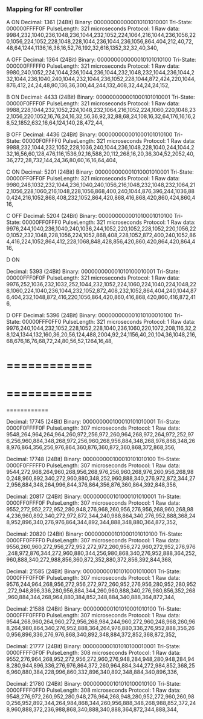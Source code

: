 ### Mapping for RF controller

A ON
Decimal: 1361 (24Bit) Binary: 000000000000010101010001 Tri-State: 000000FFFF0F PulseLength: 321 microseconds Protocol: 1
Raw data: 9984,232,1040,236,1048,236,1044,232,1052,224,1064,216,1044,236,1056,220,1056,224,1052,228,1048,228,1044,236,1044,236,1056,864,404,212,40,72,48,64,1244,1136,16,36,16,52,76,192,32,616,1352,32,32,40,340,

A OFF
Decimal: 1364 (24Bit) Binary: 000000000000010101010100 Tri-State: 000000FFFFF0 PulseLength: 321 microseconds Protocol: 1
Raw data: 9980,240,1052,224,1044,236,1044,236,1044,232,1048,232,1044,236,1044,232,1044,236,1040,240,1044,232,1044,236,1052,228,1044,872,424,220,1044,876,412,24,24,48,80,136,36,300,44,244,132,408,32,44,24,24,152,

B ON
Decimal: 4433 (24Bit) Binary: 000000000001000101010001 Tri-State: 00000F0FFF0F PulseLength: 321 microseconds Protocol: 1
Raw data: 9988,228,1044,232,1052,224,1048,232,1064,216,1052,224,1060,220,1048,232,1056,220,1052,16,76,24,16,32,56,36,92,32,88,68,24,108,16,32,64,176,16,16,28,52,1852,632,16,64,124,140,28,472,44,

B OFF
Decimal: 4436 (24Bit) Binary: 000000000001000101010100 Tri-State: 00000F0FFFF0 PulseLength: 321 microseconds Protocol: 1
Raw data: 9988,232,1044,232,1052,228,1036,240,1044,236,1048,228,1040,244,1044,232,16,56,60,128,476,116,1536,92,16,588,20,112,268,16,20,36,304,52,2052,40,36,272,28,732,144,24,36,80,60,16,16,64,404,

C ON
Decimal: 5201 (24Bit) Binary: 000000000001010001010001 Tri-State: 00000FF0FF0F PulseLength: 321 microseconds Protocol: 1
Raw data: 9980,248,1032,232,1044,236,1040,240,1056,216,1048,232,1048,232,1064,212,1056,228,1060,216,1048,228,1056,868,400,240,1044,876,396,244,1036,880,424,216,1052,868,408,232,1052,864,420,868,416,868,420,860,424,860,416,

C OFF
Decimal: 5204 (24Bit) Binary: 000000000001010001010100 Tri-State: 00000FF0FFF0 PulseLength: 321 microseconds Protocol: 1
Raw data: 9976,244,1040,236,1040,240,1036,244,1052,220,1052,228,1052,220,1056,220,1052,232,1048,228,1056,224,1052,868,408,228,1052,872,400,240,1052,864,416,224,1052,864,412,228,1068,848,428,856,420,860,420,864,420,864,416,

D ON

Decimal: 5393 (24Bit) Binary: 000000000001010100010001 Tri-State: 00000FFF0F0F PulseLength: 321 microseconds Protocol: 1
Raw data: 9976,252,1036,232,1032,252,1044,232,1052,224,1060,224,1040,224,1048,228,1060,224,1040,236,1044,232,1052,872,408,232,1052,864,404,240,1044,876,404,232,1048,872,416,220,1056,864,420,860,416,868,420,860,416,872,416,

D OFF
Decimal: 5396 (24Bit) Binary: 000000000001010100010100 Tri-State: 00000FFF0FF0 PulseLength: 321 microseconds Protocol: 1
Raw data: 9976,240,1044,232,1052,228,1052,228,1040,236,1060,220,1072,208,116,32,28,124,1344,132,160,36,20,56,124,488,2004,92,24,1156,40,20,104,36,1048,216,68,676,16,76,68,72,24,80,56,52,1264,16,48,




============
============
============
============
============

Decimal: 17745 (24Bit) Binary: 000000000100010101010001 Tri-State: 0000F0FFFF0F PulseLength: 307 microseconds Protocol: 1
Raw data: 9548,264,964,264,964,260,972,256,972,260,964,268,972,264,972,252,976,256,960,884,348,268,972,256,960,268,956,884,348,268,976,868,348,268,976,864,356,256,976,864,360,876,360,872,360,868,372,868,356,

Decimal: 17748 (24Bit) Binary: 000000000100010101010100 Tri-State: 0000F0FFFFF0 PulseLength: 307 microseconds Protocol: 1
Raw data: 9544,272,968,264,960,268,956,268,976,256,960,268,976,260,956,268,980,248,960,892,340,272,960,880,348,252,960,888,340,276,972,872,344,272,956,884,348,264,996,844,376,864,356,876,360,864,392,848,356,

Decimal: 20817 (24Bit) Binary: 000000000101000101010001 Tri-State: 0000FF0FFF0F PulseLength: 307 microseconds Protocol: 1
Raw data: 9552,272,952,272,952,280,948,276,968,260,956,276,956,268,960,268,984,236,960,892,340,272,972,872,344,240,988,864,340,276,952,888,368,248,952,896,340,276,976,864,344,892,344,888,348,880,364,872,352,

Decimal: 20820 (24Bit) Binary: 000000000101000101010100 Tri-State: 0000FF0FFFF0 PulseLength: 307 microseconds Protocol: 1
Raw data: 9556,260,960,272,956,272,952,272,972,260,956,272,960,272,952,276,976,248,972,876,344,272,960,880,344,256,980,868,340,276,952,888,364,252,960,888,340,272,988,856,360,872,352,880,372,856,392,844,368,

Decimal: 21585 (24Bit) Binary: 000000000101010001010001 Tri-State: 0000FFF0FF0F PulseLength: 307 microseconds Protocol: 1
Raw data: 9576,244,964,268,956,272,956,272,972,260,952,276,956,280,952,280,952,272,948,896,336,280,956,884,344,260,960,888,340,276,980,856,352,268,960,884,344,268,964,880,384,852,348,884,340,888,364,872,344,

Decimal: 21588 (24Bit) Binary: 000000000101010001010100 Tri-State: 0000FFF0FFF0 PulseLength: 307 microseconds Protocol: 1
Raw data: 9544,268,960,264,960,272,956,268,984,244,960,272,960,248,968,260,968,264,980,864,340,276,952,888,364,264,976,880,336,276,952,888,356,260,956,896,336,276,976,868,340,892,348,884,372,852,368,872,352,

Decimal: 21777 (24Bit) Binary: 000000000101010100010001 Tri-State: 0000FFFF0F0F PulseLength: 308 microseconds Protocol: 1
Raw data: 9552,276,964,268,952,272,956,272,960,276,948,284,948,280,948,284,948,280,944,896,336,276,976,864,372,260,964,884,344,272,984,852,368,256,960,880,384,228,996,860,332,896,340,892,348,884,340,896,336,

Decimal: 21780 (24Bit) Binary: 000000000101010100010100 Tri-State: 0000FFFF0FF0 PulseLength: 308 microseconds Protocol: 1
Raw data: 9548,276,972,260,952,280,948,276,964,268,948,280,952,272,960,260,980,256,952,892,344,264,984,868,344,260,956,888,348,268,988,852,372,248,960,888,372,236,988,868,340,888,340,888,364,872,344,888,344,
